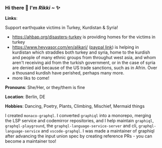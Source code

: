 ### Hi there 👋 I'm *Rikki* ~ :sparkles:

**Links**:

Support earthquake victims in Turkey, Kurdistan & Syria!

- https://ahbap.org/disasters-turkey is providing homes for the victims in turkey
- https://www.heyvasor.com/en/alikari/ ([paypal link](https://www.paypal.com/donate/?hosted_button_id=ST5BWWFB7FPGS)) is helping in kurdistan which straddles both turkey and syria, home to the kurdish and people of many ethnic groups from throughut west asia, and whom aren't receiving aid from the turkish government, or in the case of syria are denied aid because of the US trade sanctions, such as in Afrin. Over a thousand kurdish have perished, perhaps many more.
- more liks to come!

**Pronouns**: She/Her, or they/them is fine

**Location**: Berlin, DE

**Hobbies**: Dancing, Poetry, Plants, Climbing, Mischief, Mermaid things

I created `monaco-graphql`. I converted `graphiql` into a monorepo, merging the LSP service and codemirror repositories, and I help maintain `graphiql`, `graphql-playground`, the `graphql-language-service-server` and cli, `graphql-language-service` and `vscode-graphql`. I was made a maintainer of graphiql after advancing the input union spec by creating reference PRs - you can become a maintainer too!
